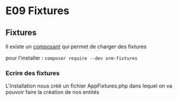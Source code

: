 # E09 Fixtures

## Fixtures

Il existe un [composant](https://symfony.com/bundles/DoctrineFixturesBundle/current/index.html) qui permet de charger des fixtures

pour l'installer : `composer require --dev orm-fixtures`

### Ecrire des fixtures

L'installation nous créé un fichier AppFixtures.php dans lequel on va pouvoir faire la création de nos entités



